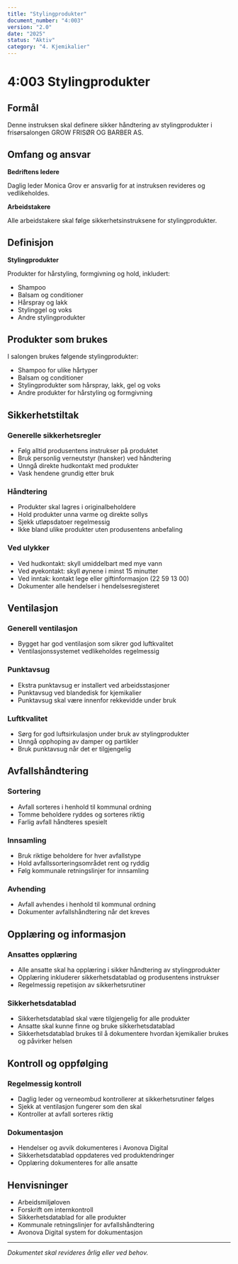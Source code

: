 ```yaml
---
title: "Stylingprodukter"
document_number: "4:003"
version: "2.0"
date: "2025"
status: "Aktiv"
category: "4. Kjemikalier"
---
```


# 4:003 Stylingprodukter

## Formål

Denne instruksen skal definere sikker håndtering av stylingprodukter i frisørsalongen GROW FRISØR OG BARBER AS.

## Omfang og ansvar

**Bedriftens ledere**

Daglig leder Monica Grov er ansvarlig for at instruksen revideres og vedlikeholdes.

**Arbeidstakere**

Alle arbeidstakere skal følge sikkerhetsinstruksene for stylingprodukter.

## Definisjon

**Stylingprodukter**

Produkter for hårstyling, formgivning og hold, inkludert:
- Shampoo
- Balsam og conditioner
- Hårspray og lakk
- Stylinggel og voks
- Andre stylingprodukter

## Produkter som brukes

I salongen brukes følgende stylingprodukter:
- Shampoo for ulike hårtyper
- Balsam og conditioner
- Stylingprodukter som hårspray, lakk, gel og voks
- Andre produkter for hårstyling og formgivning

## Sikkerhetstiltak

### Generelle sikkerhetsregler
- Følg alltid produsentens instrukser på produktet
- Bruk personlig verneutstyr (hansker) ved håndtering
- Unngå direkte hudkontakt med produkter
- Vask hendene grundig etter bruk

### Håndtering
- Produkter skal lagres i originalbeholdere
- Hold produkter unna varme og direkte sollys
- Sjekk utløpsdatoer regelmessig
- Ikke bland ulike produkter uten produsentens anbefaling

### Ved ulykker
- Ved hudkontakt: skyll umiddelbart med mye vann
- Ved øyekontakt: skyll øynene i minst 15 minutter
- Ved inntak: kontakt lege eller giftinformasjon (22 59 13 00)
- Dokumenter alle hendelser i hendelsesregisteret

## Ventilasjon

### Generell ventilasjon
- Bygget har god ventilasjon som sikrer god luftkvalitet
- Ventilasjonssystemet vedlikeholdes regelmessig

### Punktavsug
- Ekstra punktavsug er installert ved arbeidsstasjoner
- Punktavsug ved blandedisk for kjemikalier
- Punktavsug skal være innenfor rekkevidde under bruk

### Luftkvalitet
- Sørg for god luftsirkulasjon under bruk av stylingprodukter
- Unngå opphoping av damper og partikler
- Bruk punktavsug når det er tilgjengelig

## Avfallshåndtering

### Sortering
- Avfall sorteres i henhold til kommunal ordning
- Tomme beholdere ryddes og sorteres riktig
- Farlig avfall håndteres spesielt

### Innsamling
- Bruk riktige beholdere for hver avfallstype
- Hold avfallssorteringsområdet rent og ryddig
- Følg kommunale retningslinjer for innsamling

### Avhending
- Avfall avhendes i henhold til kommunal ordning
- Dokumenter avfallshåndtering når det kreves

## Opplæring og informasjon

### Ansattes opplæring
- Alle ansatte skal ha opplæring i sikker håndtering av stylingprodukter
- Opplæring inkluderer sikkerhetsdatablad og produsentens instrukser
- Regelmessig repetisjon av sikkerhetsrutiner

### Sikkerhetsdatablad
- Sikkerhetsdatablad skal være tilgjengelig for alle produkter
- Ansatte skal kunne finne og bruke sikkerhetsdatablad
- Sikkerhetsdatablad brukes til å dokumentere hvordan kjemikalier brukes og påvirker helsen

## Kontroll og oppfølging

### Regelmessig kontroll
- Daglig leder og verneombud kontrollerer at sikkerhetsrutiner følges
- Sjekk at ventilasjon fungerer som den skal
- Kontroller at avfall sorteres riktig

### Dokumentasjon
- Hendelser og avvik dokumenteres i Avonova Digital
- Sikkerhetsdatablad oppdateres ved produktendringer
- Opplæring dokumenteres for alle ansatte

## Henvisninger

- Arbeidsmiljøloven
- Forskrift om internkontroll
- Sikkerhetsdatablad for alle produkter
- Kommunale retningslinjer for avfallshåndtering
- Avonova Digital system for dokumentasjon

---

*Dokumentet skal revideres årlig eller ved behov.*

